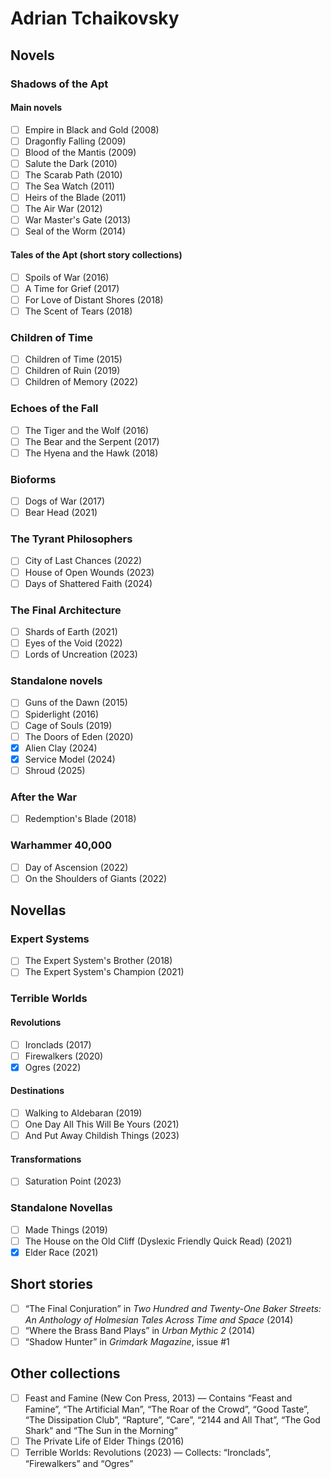 # Adrian Tchaikovsky

## Novels

### Shadows of the Apt

#### Main novels

- [ ] Empire in Black and Gold (2008)
- [ ] Dragonfly Falling (2009)
- [ ] Blood of the Mantis (2009)
- [ ] Salute the Dark (2010)
- [ ] The Scarab Path (2010)
- [ ] The Sea Watch (2011)
- [ ] Heirs of the Blade (2011)
- [ ] The Air War (2012)
- [ ] War Master's Gate (2013)
- [ ] Seal of the Worm (2014)

#### Tales of the Apt (short story collections)

- [ ] Spoils of War (2016)
- [ ] A Time for Grief (2017)
- [ ] For Love of Distant Shores (2018)
- [ ] The Scent of Tears (2018)

### Children of Time

- [ ] Children of Time (2015)
- [ ] Children of Ruin (2019)
- [ ] Children of Memory (2022)

### Echoes of the Fall

- [ ] The Tiger and the Wolf (2016)
- [ ] The Bear and the Serpent (2017)
- [ ] The Hyena and the Hawk (2018)

### Bioforms

- [ ] Dogs of War (2017)
- [ ] Bear Head (2021)

### The Tyrant Philosophers

- [ ] City of Last Chances (2022)
- [ ] House of Open Wounds (2023)
- [ ] Days of Shattered Faith (2024)

### The Final Architecture

- [ ] Shards of Earth (2021)
- [ ] Eyes of the Void (2022)
- [ ] Lords of Uncreation (2023)

### Standalone novels

- [ ] Guns of the Dawn (2015)
- [ ] Spiderlight (2016)
- [ ] Cage of Souls (2019)
- [ ] The Doors of Eden (2020)
- [x] Alien Clay (2024)
- [x] Service Model (2024)
- [ ] Shroud (2025)

### After the War

- [ ] Redemption's Blade (2018)

### Warhammer 40,000

- [ ] Day of Ascension (2022)
- [ ] On the Shoulders of Giants (2022)

## Novellas

### Expert Systems

- [ ] The Expert System's Brother (2018)
- [ ] The Expert System's Champion (2021)

### Terrible Worlds

#### Revolutions

- [ ] Ironclads (2017)
- [ ] Firewalkers (2020)
- [x] Ogres (2022)

#### Destinations

- [ ] Walking to Aldebaran (2019)
- [ ] One Day All This Will Be Yours (2021)
- [ ] And Put Away Childish Things (2023)

#### Transformations

- [ ] Saturation Point (2023)

### Standalone Novellas

- [ ] Made Things (2019)
- [ ] The House on the Old Cliff (Dyslexic Friendly Quick Read) (2021)
- [x] Elder Race (2021)

## Short stories

- [ ] “The Final Conjuration” in _Two Hundred and Twenty-One Baker Streets: An Anthology of Holmesian Tales Across Time and Space_ (2014)
- [ ] “Where the Brass Band Plays” in _Urban Mythic 2_ (2014)
- [ ] “Shadow Hunter” in _Grimdark Magazine_, issue #1

## Other collections

- [ ] Feast and Famine (New Con Press, 2013) — Contains “Feast and Famine”, “The Artificial Man”, “The Roar of the Crowd”, “Good Taste”, “The Dissipation Club”, “Rapture”, “Care”, “2144 and All That”, “The God Shark“ and “The Sun in the Morning“
- [ ] The Private Life of Elder Things (2016)
- [ ] Terrible Worlds: Revolutions (2023) — Collects: “Ironclads”, “Firewalkers” and “Ogres”
